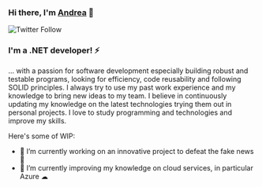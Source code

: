 ### Hi there, I'm [Andrea](https://www.linkedin.com/in/grillo-andrea/) 👋

![Twitter Follow](https://img.shields.io/twitter/follow/AndreaGrillo93?style=for-the-badge&logo=twitter)

### I'm a .NET developer! ⚡
... with a passion for software development especially building robust and testable programs, looking for efficiency, code reusability and following SOLID principles.
I always try to use my past work experience and my knowledge to bring new ideas to my team. I believe in continuously updating my knowledge on the latest technologies trying them out in personal projects. I love to study programming and technologies and improve my skills.

Here's some of WIP:
- 🔭 I’m currently working on an innovative project to defeat the fake news 📰
- 🌱 I’m currently improving my knowledge on cloud services, in particular Azure ☁


<!--- 📫 How to reach me:
https://img.shields.io/twitter/url?style=social&url=https%3A%2F%2Fwww.linkedin.com%2Fin%2Fgrillo-andrea%2F
![LinkedIn](https://img.shields.io/badge/linkedin-%230077B5.svg?&style=for-the-badge&logo=linkedin&logoColor=white&url=https%3A%2F%2Fwww.linkedin.com%2Fin%2Fgrillo-andrea%2F)
